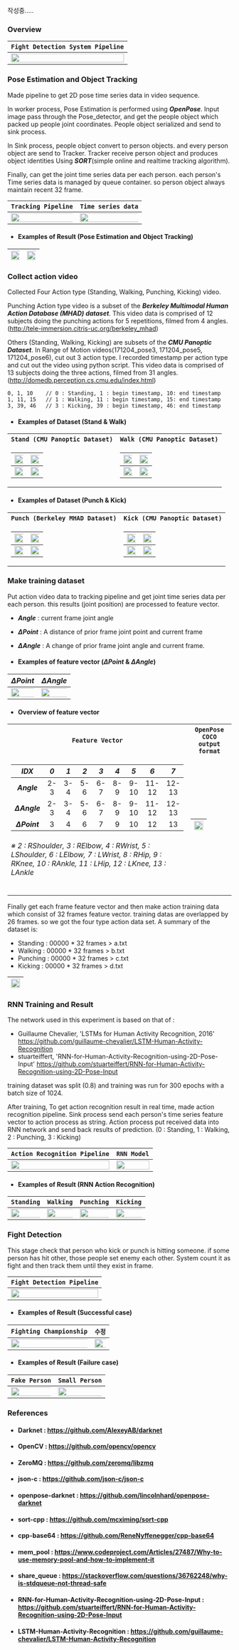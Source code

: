 작성중.....

### Overview

| ```Fight Detection System Pipeline``` |
|:---:|
|<img src="https://user-images.githubusercontent.com/11255376/71320889-4e737b80-24f5-11ea-8aac-4b4a527c6e64.png" width="100%" height="45%">|

### Pose Estimation and Object Tracking
Made pipeline to get 2D pose time series data in video sequence.

In worker process, Pose Estimation is performed using ***OpenPose***. Input image pass through the Pose_detector, and get the people object which packed up people joint coordinates. People object serialized and send to sink process.

In Sink process, people object convert to person objects. and every person object are send to Tracker. Tracker receive person object and produces object identities Using ***SORT***(simple online and realtime tracking algorithm).

Finally, can get the joint time series data per each person. each person's Time series data is managed by queue container. so person object always maintain recent 32 frame.

| ```Tracking Pipeline``` | ```Time series data``` |
|:---:|:---:|
|<img src="https://user-images.githubusercontent.com/11255376/71316697-6b895980-24b7-11ea-92a1-33ec0dcd996a.png" width="150%" height="30%">|<img src="https://user-images.githubusercontent.com/11255376/71302619-b5f3d300-23f0-11ea-9ab0-36791dd9aa48.png" width="150%" height="30%">|

* #### Examples of Result (Pose Estimation and Object Tracking)

|<img src="https://user-images.githubusercontent.com/11255376/71260111-64f6c700-237d-11ea-918c-1e8d9f05d963.gif" width="150%" height="30%">|<img src="https://user-images.githubusercontent.com/11255376/71260228-b3a46100-237d-11ea-9116-b050841a760b.gif" width="150%" height="30%">|
|:---:|:---:|


### Collect action video
Collected Four Action type (Standing, Walking, Punching, Kicking) video.

Punching Action type video is a subset of the ***Berkeley Multimodal Human Action Database (MHAD) dataset***.
This video data is comprised of 12 subjects doing the punching actions for 5 repetitions, filmed from 4 angles. (http://tele-immersion.citris-uc.org/berkeley_mhad)

Others (Standing, Walking, Kicking) are subsets of the ***CMU Panoptic Dataset***. In Range of Motion videos(171204_pose3, 171204_pose5, 171204_pose6), cut out 3 action type. I recorded timestamp per action type and cut out the video using python script. This video data is comprised of 13 subjects doing the three actions, filmed from 31 angles. (http://domedb.perception.cs.cmu.edu/index.html)

``` jsonc
0, 1, 10    // 0 : Standing, 1 : begin timestamp, 10: end timestamp
1, 11, 15   // 1 : Walking, 11 : begin timestamp, 15: end timestamp
3, 39, 46   // 3 : Kicking, 39 : begin timestamp, 46: end timestamp
```

* #### Examples of Dataset (Stand & Walk)
<table>
<tr><th><code>Stand (CMU Panoptic Dataset)</code></th><th><code>Walk (CMU Panoptic Dataset)</code></th>
<tr valign="middle">
<td>

|<img src="https://user-images.githubusercontent.com/11255376/71252302-f65b3e80-2367-11ea-8718-a25a0ac7f14b.gif" width="150%" height="30%">|<img src="https://user-images.githubusercontent.com/11255376/71252304-f6f3d500-2367-11ea-9b8d-f5eff5b5959c.gif" width="150%" height="30%">|
|:---:|:---:|
|<img src="https://user-images.githubusercontent.com/11255376/71252305-f78c6b80-2367-11ea-868e-988a94d28bb7.gif" width="150%" height="30%">|<img src="https://user-images.githubusercontent.com/11255376/71252307-f8250200-2367-11ea-9ab0-b1fc29672555.gif" width="150%" height="30%">|
</td>
<td>

|<img src="https://user-images.githubusercontent.com/11255376/71253038-0aa03b00-236a-11ea-99ae-80cd7bd1a284.gif" width="150%" height="30%">|<img src="https://user-images.githubusercontent.com/11255376/71253041-0b38d180-236a-11ea-834e-04c4c96a1974.gif" width="150%" height="30%">|
|:---:|:---:|
|<img src="https://user-images.githubusercontent.com/11255376/71253042-0bd16800-236a-11ea-9a15-a0183d3be629.gif" width="150%" height="30%">|<img src="https://user-images.githubusercontent.com/11255376/71253043-0d029500-236a-11ea-94c2-993b969bb57c.gif" width="150%" height="30%">|
</td>
</tr>
</table>

* #### Examples of Dataset (Punch & Kick)
<table>
<tr><th><code>Punch (Berkeley MHAD Dataset)</code></th><th><code>Kick (CMU Panoptic Dataset)</code></th>
<tr>
<td>

|<img src="https://user-images.githubusercontent.com/11255376/71253986-cc584b00-236c-11ea-90e7-ff0934ffe38e.gif" width="150%" height="30%">|<img src="https://user-images.githubusercontent.com/11255376/71254000-e2660b80-236c-11ea-8aee-fb874a2d5365.gif" width="150%" height="30%">|
|:---:|:---:|
|<img src="https://user-images.githubusercontent.com/11255376/71254136-5f918080-236d-11ea-9730-3368f3d4b143.gif" width="150%" height="30%">|<img src="https://user-images.githubusercontent.com/11255376/71254138-602a1700-236d-11ea-8077-848ff1233b8c.gif" width="150%" height="30%">|

</td>
<td>

|<img src="https://user-images.githubusercontent.com/11255376/71253059-17bd2a00-236a-11ea-895f-ccfd3bf3fc14.gif" width="150%" height="30%">|<img src="https://user-images.githubusercontent.com/11255376/71253060-18ee5700-236a-11ea-9f23-e0b0e600d5f4.gif" width="150%" height="30%">|
|:---:|:---:|
|<img src="https://user-images.githubusercontent.com/11255376/71253062-1986ed80-236a-11ea-9699-8c5a5d2670b4.gif" width="150%" height="30%">|<img src="https://user-images.githubusercontent.com/11255376/71253066-1ab81a80-236a-11ea-988e-e1f1cf301031.gif" width="150%" height="30%">|

</td>
</tr>
</table>

### Make training dataset
Put action video data to tracking pipeline and get joint time series data per each person. this results (joint position) are processed to feature vector.

* ***Angle*** : current frame joint angle
* ***ΔPoint*** : A distance of prior frame joint point and current frame
* ***ΔAngle*** : A change of prior frame joint angle and current frame.

* #### Examples of feature vector (***ΔPoint*** & ***ΔAngle***)

| ***ΔPoint*** | ***ΔAngle*** |
|:---:|:---:|
|<img src="https://user-images.githubusercontent.com/11255376/71304150-f3af2680-2405-11ea-8837-7c741b358956.gif" width="130%" height="50%">|<img src="https://user-images.githubusercontent.com/11255376/71304149-f1e56300-2405-11ea-8699-acece9a11722.gif" width="130%" height="50%">|

* #### Overview of feature vector

<table>
<tr><th><code>Feature Vector</code></th><th><code>OpenPose COCO output format</code></th>
<tr>
<td width="66%">

| *IDX* | *0* | *1*  | *2* | *3* | *4* | *5* | *6* | *7* |
|:---:|:---:|:---:|:---:|:---:|:---:|:---:|:---:|:---:|
| ***Angle*** | 2-3 | 3-4 | 5-6 | 6-7 | 8-9 | 9-10 | 11-12 | 12-13 |
| ***ΔAngle*** | 2-3 | 3-4 | 5-6 | 6-7 | 8-9 | 9-10 | 11-12 | 12-13 |
| ***ΔPoint*** | 3 | 4 | 6 | 7 | 9 | 10 | 12 | 13 |

###### *※ 2 : RShoulder, 3 : RElbow, 4 : RWrist, 5 : LShoulder, 6 : LElbow, 7 : LWrist, 8 : RHip, 9 : RKnee, 10 : RAnkle, 11 : LHip, 12 : LKnee, 13 : LAnkle*
</td>
<td width="34%">

|<img src="https://user-images.githubusercontent.com/11255376/71308335-866bb780-243e-11ea-9593-e13d80b15059.png" width="100%" height="30%">|
|:---:|

</td>
</tr>
</table>

Finally get each frame feature vector and then make action training data which consist of 32 frames feature vector. training datas are overlapped by 26 frames. so we got the four type action data set. 
A summary of the dataset  is:
* Standing : 00000 * 32 frames > a.txt
* Walking : 00000 * 32 frames > b.txt
* Punching : 00000 * 32 frames > c.txt
* Kicking : 00000 * 32 frames > d.txt

|<img src="https://user-images.githubusercontent.com/11255376/71316454-1f3c1a80-24b3-11ea-9096-94e8cdc7adac.png" width="100%" height="50%">|
|:---:|

### RNN Training and Result
The network used in this experiment is based on that of :
* Guillaume Chevalier, 'LSTMs for Human Activity Recognition, 2016' https://github.com/guillaume-chevalier/LSTM-Human-Activity-Recognition
* stuarteiffert, 'RNN-for-Human-Activity-Recognition-using-2D-Pose-Input' https://github.com/stuarteiffert/RNN-for-Human-Activity-Recognition-using-2D-Pose-Input

training dataset was split (0.8) and training was run for 300 epochs with a batch size of 1024.

After training, To get action recognition result in real time, made action recognition pipeline. Sink process send each person's time series feature vector to action process as string. Action process put received data into RNN network and send back results of prediction. (0 : Standing, 1 : Walking, 2 : Punching, 3 : Kicking)

| ```Action Recognition Pipeline``` | ```RNN Model``` |
|:---:|:---:|
|<img src="https://user-images.githubusercontent.com/11255376/71318418-ed877b80-24d3-11ea-993c-d776d8e980c4.png" width="100%" height="50%">|<img src="https://user-images.githubusercontent.com/11255376/71318651-c7afa600-24d6-11ea-8baa-23153316bee8.png" width="100%" height="50%">|


* #### Examples of Result (RNN Action Recognition)
| ```Standing``` | ```Walking``` | ```Punching``` | ```Kicking``` |
|:---:|:---:|:---:|:---:|
|<img src="https://user-images.githubusercontent.com/11255376/71256358-d6317c80-2373-11ea-8fd9-2ae1777c8a0f.gif" width="150%" height="30%">|<img src="https://user-images.githubusercontent.com/11255376/71256359-d6ca1300-2373-11ea-812a-babb3b5b2ad5.gif" width="150%" height="30%">|<img src="https://user-images.githubusercontent.com/11255376/71256361-d7fb4000-2373-11ea-8a17-26ce9f9dc8f5.gif" width="150%" height="30%">|<img src="https://user-images.githubusercontent.com/11255376/71256362-d893d680-2373-11ea-841c-ced2f1d4ba02.gif" width="150%" height="30%">|


### Fight Detection

This stage check that person who kick or punch is hitting someone. if some person has hit other, those people set enemy each other.
System count it as fight and then track them until they exist in frame.

| ```Fight Detection Pipeline``` |
|:---:|
|<img src="https://user-images.githubusercontent.com/11255376/71320794-cc368780-24f3-11ea-8928-8e920bc69f26.png" width="100%" height="50%">|

* #### Examples of Result (Successful case)
| ```Fighting Championship``` | ``` 수정 ``` |
|:---:|:---:|
|<img src="https://user-images.githubusercontent.com/11255376/71256826-54dae980-2375-11ea-808b-be89bfaea5c1.gif" width="150%" height="30%">|<img src="https://user-images.githubusercontent.com/11255376/71256831-56a4ad00-2375-11ea-8847-5434cabbb6c2.gif" width="150%" height="30%">|

* #### Examples of Result (Failure case)
| ```Fake Person```  | ```Small Person``` | 
|:---:|:---:|
|<img src="https://user-images.githubusercontent.com/11255376/71256575-7daeaf00-2374-11ea-82dd-579a07788acc.gif" width="130%" height="50%">|<img src="https://user-images.githubusercontent.com/11255376/71257257-94ee9c00-2376-11ea-8940-659a7eae08b8.gif" width="130%" height="50%">|

### References
* #### Darknet : https://github.com/AlexeyAB/darknet
* #### OpenCV : https://github.com/opencv/opencv
* #### ZeroMQ : https://github.com/zeromq/libzmq
* #### json-c : https://github.com/json-c/json-c 
* #### openpose-darknet : https://github.com/lincolnhard/openpose-darknet
* #### sort-cpp : https://github.com/mcximing/sort-cpp
* #### cpp-base64 : https://github.com/ReneNyffenegger/cpp-base64
* #### mem_pool : https://www.codeproject.com/Articles/27487/Why-to-use-memory-pool-and-how-to-implement-it
* #### share_queue : https://stackoverflow.com/questions/36762248/why-is-stdqueue-not-thread-safe
* #### RNN-for-Human-Activity-Recognition-using-2D-Pose-Input : https://github.com/stuarteiffert/RNN-for-Human-Activity-Recognition-using-2D-Pose-Input
* #### LSTM-Human-Activity-Recognition : https://github.com/guillaume-chevalier/LSTM-Human-Activity-Recognition

